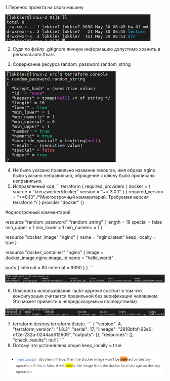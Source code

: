 1.Перенос проекта на свою машину

![Image alt](https://github.com/Lokkie7/StudyDevOPS/blob/main/%D0%92%D0%B2%D0%B5%D0%B4%D0%B5%D0%BD%D0%B8%D0%B5%20%D0%B2%20Terraform/1.png)


2. Судя по файлу .gitignore личную информацию допустимо хранить в personal.auto.tfvars

3. Содержание ресурса random_password.random_string

![Image alt](https://github.com/Lokkie7/StudyDevOPS/blob/main/%D0%92%D0%B2%D0%B5%D0%B4%D0%B5%D0%BD%D0%B8%D0%B5%20%D0%B2%20Terraform/3.png)
  
4. Не было указано правильно название resourse, имя образа nginx было указано неправильно, обращение к ключу было прописано неправильно.
5. Исправленный код
\```
terraform {
  required_providers {
    docker = {
      source  = "kreuzwerker/docker"
      version = "~> 3.0.1"
    }
  }
  required_version = ">=0.13" /*Многострочный комментарий.
 Требуемая версия terraform */
}
provider "docker" {}

#однострочный комментарий

resource "random_password" "random_string" {
  length      = 16
  special     = false
  min_upper   = 1
  min_lower   = 1
  min_numeric = 1
}


resource "docker_image" "nginx" {
  name         = "nginx:latest"
  keep_locally = true
}

resource "docker_container" "nginx" {
  image = docker_image.nginx.image_id
  name  = "hello_world"

  ports {
    internal = 80
    external = 9090
  }
}
\```

![Image alt](https://github.com/Lokkie7/StudyDevOPS/blob/main/%D0%92%D0%B2%D0%B5%D0%B4%D0%B5%D0%BD%D0%B8%D0%B5%20%D0%B2%20Terraform/5.png)

6. Опасность использования -auto-approve состоит в том что конфигурация считается правильной без верификации человеком. Это может привести к непредсказуемым последствиям)

![Image alt](https://github.com/Lokkie7/StudyDevOPS/blob/main/%D0%92%D0%B2%D0%B5%D0%B4%D0%B5%D0%BD%D0%B8%D0%B5%20%D0%B2%20Terraform/6.png)

7. terraform destroy
   terraform.tfstate.
   \```
{
  "version": 4,
  "terraform_version": "1.8.2",
  "serial": 17,
  "lineage": "2818bfbf-92e0-df2e-232a-0244ad612609",
  "outputs": {},
  "resources": [],
  "check_results": null
}
\```
9. Потому что установлена опция keep_locally = true
   
![Image alt](https://github.com/Lokkie7/StudyDevOPS/blob/main/%D0%92%D0%B2%D0%B5%D0%B4%D0%B5%D0%BD%D0%B8%D0%B5%20%D0%B2%20Terraform/8.png)
